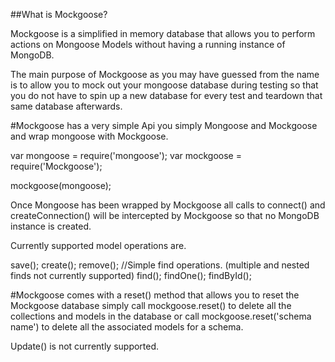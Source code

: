 ##What is Mockgoose?

Mockgoose is a simplified in memory database that allows you to perform actions on Mongoose Models without having a running instance of MongoDB. 

The main purpose of Mockgoose as you may have guessed from the name is to allow you to mock out your mongoose database during testing so that you do not have to spin up a new database for every test and teardown that same database afterwards.

#Mockgoose has a very simple Api you simply Mongoose and Mockgoose and wrap mongoose with Mockgoose.

var mongoose = require('mongoose');
var mockgoose = require('Mockgoose');

mockgoose(mongoose);

Once Mongoose has been wrapped by Mockgoose all calls to connect() and createConnection() will be intercepted by Mockgoose so that no MongoDB instance is created.

Currently supported model operations are.

save();
create();
remove();
//Simple find operations. (multiple and nested finds not currently supported)
find();
findOne();
findById();

#Mockgoose comes with a reset() method that allows you to reset the Mockgoose database
simply call mockgoose.reset() to delete all the collections and models in the database
or call mockgoose.reset('schema name') to delete all the associated models for a schema.

Update() is not currently supported.



